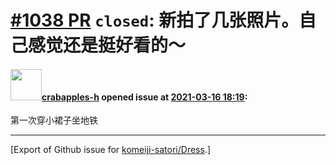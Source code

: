 # [\#1038 PR](https://github.com/komeiji-satori/Dress/pull/1038) `closed`: 新拍了几张照片。自己感觉还是挺好看的～

#### <img src="https://avatars.githubusercontent.com/u/45219503?u=2b36a866dd5038faa23d37c189c9bbc7c13b561b&v=4" width="50">[crabapples-h](https://github.com/crabapples-h) opened issue at [2021-03-16 18:19](https://github.com/komeiji-satori/Dress/pull/1038):

第一次穿小裙子坐地铁




-------------------------------------------------------------------------------



[Export of Github issue for [komeiji-satori/Dress](https://github.com/komeiji-satori/Dress).]
